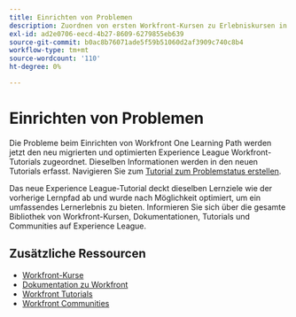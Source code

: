 ```yaml
---
title: Einrichten von Problemen
description: Zuordnen von ersten Workfront-Kursen zu Erlebniskursen in Liga-Kursen
exl-id: ad2e0706-eecd-4b27-8609-6279855eb639
source-git-commit: b0ac8b76071ade5f59b51060d2af3909c740c8b4
workflow-type: tm+mt
source-wordcount: '110'
ht-degree: 0%

---
```



# Einrichten von Problemen

Die Probleme beim Einrichten von Workfront One Learning Path werden jetzt den neu migrierten und optimierten Experience League Workfront-Tutorials zugeordnet.  Dieselben Informationen werden in den neuen Tutorials erfasst. Navigieren Sie zum [Tutorial zum Problemstatus erstellen](https://experienceleague.adobe.com/docs/workfront-learn/tutorials-workfront/home.html).

Das neue Experience League-Tutorial deckt dieselben Lernziele wie der vorherige Lernpfad ab und wurde nach Möglichkeit optimiert, um ein umfassendes Lernerlebnis zu bieten.  Informieren Sie sich über die gesamte Bibliothek von Workfront-Kursen, Dokumentationen, Tutorials und Communities auf Experience League.


## Zusätzliche Ressourcen

* [Workfront-Kurse](https://experienceleague.adobe.com/?lang=en&amp;Solution=Workfront#courses)
* [Dokumentation zu Workfront](https://experienceleague.adobe.com/docs/workfront.html)
* [Workfront Tutorials](https://experienceleague.adobe.com/docs/workfront-learn/tutorials-workfront/home.html)
* [Workfront Communities](https://experienceleaguecommunities.adobe.com/t5/workfront/ct-p/workfront)